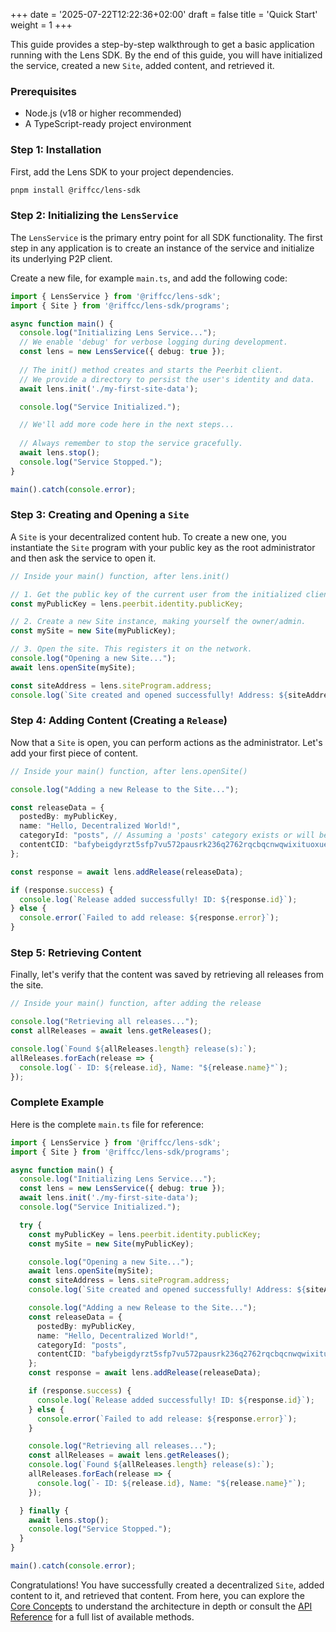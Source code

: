 +++
date = '2025-07-22T12:22:36+02:00'
draft = false
title = 'Quick Start'
weight = 1
+++

This guide provides a step-by-step walkthrough to get a basic application running with the Lens SDK. By the end of this guide, you will have initialized the service, created a new `Site`, added content, and retrieved it.

### Prerequisites

* Node.js (v18 or higher recommended)
* A TypeScript-ready project environment

### Step 1: Installation

First, add the Lens SDK to your project dependencies.

```bash
pnpm install @riffcc/lens-sdk
```

### Step 2: Initializing the `LensService`

The `LensService` is the primary entry point for all SDK functionality. The first step in any application is to create an instance of the service and initialize its underlying P2P client.

Create a new file, for example `main.ts`, and add the following code:

```typescript
import { LensService } from '@riffcc/lens-sdk';
import { Site } from '@riffcc/lens-sdk/programs';

async function main() {
  console.log("Initializing Lens Service...");
  // We enable 'debug' for verbose logging during development.
  const lens = new LensService({ debug: true });
  
  // The init() method creates and starts the Peerbit client.
  // We provide a directory to persist the user's identity and data.
  await lens.init('./my-first-site-data');

  console.log("Service Initialized.");

  // We'll add more code here in the next steps...
  
  // Always remember to stop the service gracefully.
  await lens.stop();
  console.log("Service Stopped.");
}

main().catch(console.error);
```

### Step 3: Creating and Opening a `Site`

A `Site` is your decentralized content hub. To create a new one, you instantiate the `Site` program with your public key as the root administrator and then ask the service to open it.

```typescript
// Inside your main() function, after lens.init()

// 1. Get the public key of the current user from the initialized client.
const myPublicKey = lens.peerbit.identity.publicKey;

// 2. Create a new Site instance, making yourself the owner/admin.
const mySite = new Site(myPublicKey);

// 3. Open the site. This registers it on the network.
console.log("Opening a new Site...");
await lens.openSite(mySite);

const siteAddress = lens.siteProgram.address;
console.log(`Site created and opened successfully! Address: ${siteAddress}`);
```

### Step 4: Adding Content (Creating a `Release`)

Now that a `Site` is open, you can perform actions as the administrator. Let's add your first piece of content.

```typescript
// Inside your main() function, after lens.openSite()

console.log("Adding a new Release to the Site...");

const releaseData = {
  postedBy: myPublicKey,
  name: "Hello, Decentralized World!",
  categoryId: "posts", // Assuming a 'posts' category exists or will be created
  contentCID: "bafybeigdyrzt5sfp7vu572pausrk236q2762rqcbqcnwqwixituoxuejm4" // Example CID
};

const response = await lens.addRelease(releaseData);

if (response.success) {
  console.log(`Release added successfully! ID: ${response.id}`);
} else {
  console.error(`Failed to add release: ${response.error}`);
}
```

### Step 5: Retrieving Content

Finally, let's verify that the content was saved by retrieving all releases from the site.

```typescript
// Inside your main() function, after adding the release

console.log("Retrieving all releases...");
const allReleases = await lens.getReleases();

console.log(`Found ${allReleases.length} release(s):`);
allReleases.forEach(release => {
  console.log(`- ID: ${release.id}, Name: "${release.name}"`);
});
```

### Complete Example

Here is the complete `main.ts` file for reference:

```typescript
import { LensService } from '@riffcc/lens-sdk';
import { Site } from '@riffcc/lens-sdk/programs';

async function main() {
  console.log("Initializing Lens Service...");
  const lens = new LensService({ debug: true });
  await lens.init('./my-first-site-data');
  console.log("Service Initialized.");

  try {
    const myPublicKey = lens.peerbit.identity.publicKey;
    const mySite = new Site(myPublicKey);

    console.log("Opening a new Site...");
    await lens.openSite(mySite);
    const siteAddress = lens.siteProgram.address;
    console.log(`Site created and opened successfully! Address: ${siteAddress}`);

    console.log("Adding a new Release to the Site...");
    const releaseData = {
      postedBy: myPublicKey,
      name: "Hello, Decentralized World!",
      categoryId: "posts",
      contentCID: "bafybeigdyrzt5sfp7vu572pausrk236q2762rqcbqcnwqwixituoxuejm4"
    };
    const response = await lens.addRelease(releaseData);

    if (response.success) {
      console.log(`Release added successfully! ID: ${response.id}`);
    } else {
      console.error(`Failed to add release: ${response.error}`);
    }

    console.log("Retrieving all releases...");
    const allReleases = await lens.getReleases();
    console.log(`Found ${allReleases.length} release(s):`);
    allReleases.forEach(release => {
      console.log(`- ID: ${release.id}, Name: "${release.name}"`);
    });

  } finally {
    await lens.stop();
    console.log("Service Stopped.");
  }
}

main().catch(console.error);
```

Congratulations! You have successfully created a decentralized `Site`, added content to it, and retrieved that content. From here, you can explore the [Core Concepts](./core-concepts) to understand the architecture in depth or consult the [API Reference](./api-reference) for a full list of available methods.
